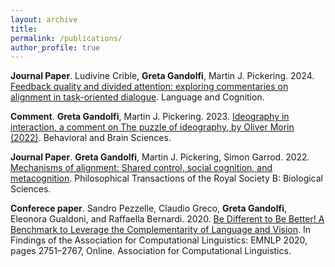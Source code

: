 ```yaml
---
layout: archive
title: 
permalink: /publications/
author_profile: true
---
```


**Journal Paper**. Ludivine Crible, **Greta Gandolfi**, Martin J. Pickering. 2024. [Feedback quality and divided attention: exploring commentaries on alignment in task-oriented dialogue](https://www.cambridge.org/core/journals/language-and-cognition/article/feedback-quality-and-divided-attention-exploring-commentaries-on-alignment-in-taskoriented-dialogue/90A073D74A15A366C5473BFD629DDE1D). Language and Cognition.

**Comment**. **Greta Gandolfi**, Martin J. Pickering. 2023. [Ideography in interaction, a comment on The puzzle of ideography, by Oliver Morin (2022)](https://doi.org/10.1017/S0140525X22002801). Behavioral and Brain Sciences.

**Journal Paper**. **Greta Gandolfi**, Martin J. Pickering, Simon Garrod. 2022. [Mechanisms of alignment: Shared control, social cognition, and metacognition](https://doi.org/10.1098/rstb.2021.0362). Philosophical Transactions of the Royal Society B: Biological Sciences.

**Conferece paper**. Sandro Pezzelle, Claudio Greco, **Greta Gandolfi**, Eleonora Gualdoni, and Raffaella Bernardi. 2020. [Be Different to Be Better! A Benchmark to Leverage the Complementarity of Language and Vision](https://aclanthology.org/2020.findings-emnlp.248). In Findings of the Association for Computational Linguistics: EMNLP 2020, pages 2751–2767, Online. Association for Computational Linguistics.


